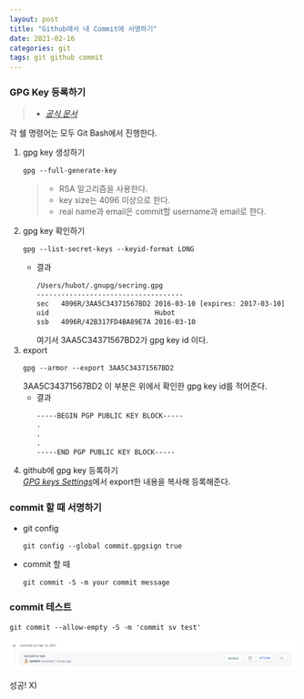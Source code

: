 ```yaml
---
layout: post
title: "Github에서 내 Commit에 서명하기"
date: 2021-02-16
categories: git
tags: git github commit
---
```


### GPG Key 등록하기
>* [*공식 문서*](https://docs.github.com/en/github/authenticating-to-github/managing-commit-signature-verification)

각 쉘 명령어는 모두 Git Bash에서 진행한다.  
1. gpg key 생성하기
    ```shell
    gpg --full-generate-key
    ```
    >* RSA 알고리즘을 사용한다.
    >* key size는 4096 이상으로 한다.
    >* real name과 email은 commit할 username과 email로 한다.
1. gpg key 확인하기
    ```shell
    gpg --list-secret-keys --keyid-format LONG
    ```
    - 결과
        ```text
        /Users/hubot/.gnupg/secring.gpg
        ------------------------------------
        sec   4096R/3AA5C34371567BD2 2016-03-10 [expires: 2017-03-10]
        uid                          Hubot 
        ssb   4096R/42B317FD4BA89E7A 2016-03-10
        ```
        여기서 3AA5C34371567BD2가 gpg key id 이다.
1. export
    ```shell
    gpg --armor --export 3AA5C34371567BD2
    ```
    3AA5C34371567BD2 이 부분은 위에서 확인한 gpg key id를 적어준다.
    - 결과
        ```text
        -----BEGIN PGP PUBLIC KEY BLOCK-----
        .
        .
        .
        -----END PGP PUBLIC KEY BLOCK-----
        ```
1. github에 gpg key 등록하기  
    [*GPG keys Settings*](https://github.com/settings/keys)에서 export한 내용을 복사해 등록해준다.

### commit 할 때 서명하기
- git config
    ```shell
    git config --global commit.gpgsign true
    ```
- commit 할 때
    ```shell
    git commit -S -m your commit message
    ```

### commit 테스트
```shell
git commit --allow-empty -S -m 'commit sv test'
```
![사진](/assets/imgs/posts/git/github-commit-sv-001.png)

성공! X)